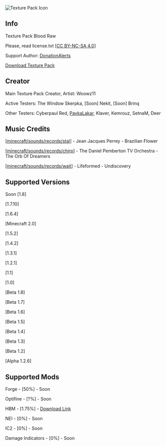 ![Texture Pack Icon](../main/woowz/logo.png)

## Info

Texture Pack Blood Raw

Please, read license.txt [[CC BY-NC-SA 4.0](https://creativecommons.org/licenses/by-nc-sa/4.0/)]

Support Author: [DonationAlerts](https://www.donationalerts.com/r/woowz11original)

[Download Texture Pack](https://github.com/Woowz11/BloodRaw-Minecraft/releases)

## Creator

Main Texture Pack Creator, Artist: Woowz11

Active Testers: The Window Skerpka, [Soon] Nekit, [Soon] Brinq

Other Testers: Cyberpaul Red, [PavkaLakar](https://github.com/PavkaLakar), Klaver, Kemrouz, SetnaM, Deer

## Music Credits

[[minecraft/sounds/records/stal](https://github.com/Woowz11/BloodRaw-Minecraft/blob/main/assets/minecraft/sounds/records/stal.ogg)] - Jean Jacques Perrey - Brazilian Flower

[[minecraft/sounds/records/chirp](https://github.com/Woowz11/BloodRaw-Minecraft/blob/main/assets/minecraft/sounds/records/chirp.ogg)] - The Daniel Pemberton TV Orchestra - The Orb Of Dreamers

[[minecraft/sounds/records/wait](https://github.com/Woowz11/BloodRaw-Minecraft/blob/main/assets/minecraft/sounds/records/wait.ogg)] - Lifeformed - Undiscovery

## Supported Versions

Soon [1.8]

[1.7.10]

[1.6.4]

[Minecraft 2.0]

[1.5.2]

[1.4.2]

[1.3.1]

[1.2.1]

[1.1]

[1.0]

[Beta 1.8]

[Beta 1.7]

[Beta 1.6]

[Beta 1.5]

[Beta 1.4]

[Beta 1.3]

[Beta 1.2]

[Alpha 1.2.6]

## Supported Mods

Forge - [50%] - Soon

Optifine - [?%] - Soon

HBM - [1.75%] - [Download Link](https://www.curseforge.com/minecraft/mc-mods/hbms-nuclear-tech-mod)

NEI - [0%] - Soon

IC2 - [0%] - Soon

Damage Indicators - [0%] - Soon